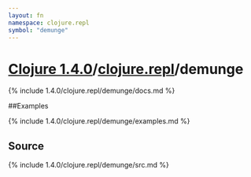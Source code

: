 ```yaml
---
layout: fn
namespace: clojure.repl
symbol: "demunge"
---
```


# [Clojure 1.4.0](../../)/[clojure.repl](../)/demunge

{% include 1.4.0/clojure.repl/demunge/docs.md %}

##Examples

{% include 1.4.0/clojure.repl/demunge/examples.md %}
## Source
{% include 1.4.0/clojure.repl/demunge/src.md %}

